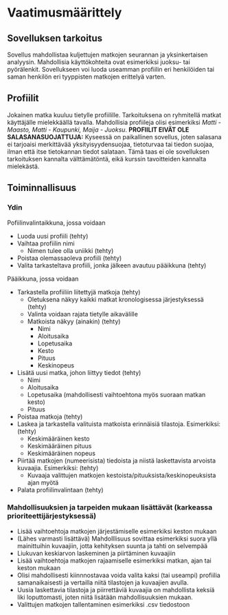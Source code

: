 # Vaatimusmäärittely

## Sovelluksen tarkoitus

Sovellus mahdollistaa kuljettujen matkojen seurannan ja yksinkertaisen analyysin. Mahdollisia käyttökohteita ovat esimerkiksi juoksu- tai pyörälenkit. Sovellukseen voi luoda useamman profiilin eri henkilöiden tai saman henkilön eri tyyppisten matkojen erittelyä varten.

## Profiilit

Jokainen matka kuuluu tietylle profiilille. Tarkoituksena on ryhmitellä matkat käyttäjälle mielekkäällä tavalla. Mahdollisia profiileja olisi esimerkiksi *Matti - Maasto, Matti - Kaupunki, Maija - Juoksu*. **PROFIILIT EIVÄT OLE SALASANASUOJATTUJA:** Kyseessä on paikallinen sovellus, joten salasana ei tarjoaisi merkittävää yksityisyydensuojaa, tietoturvaa tai tiedon suojaa, ilman että itse tietokannan tiedot salataan. Tämä taas ei ole sovelluksen tarkoituksen kannalta välttämätöntä, eikä kurssin tavoitteiden kannalta mielekästä.

## Toiminnallisuus

### Ydin

Pofiilinvalintaikkuna, jossa voidaan
 - Luoda uusi profiili (tehty)
 - Vaihtaa profiilin nimi
	 - Nimen tulee olla uniikki (tehty)
 - Poistaa olemassaoleva profiili (tehty)
 - Valita tarkasteltava profiili, jonka jälkeen avautuu pääikkuna (tehty)

Pääikkuna, jossa voidaan
 - Tarkastella profiiliin liitettyjä matkoja (tehty)
	 - Oletuksena näkyy kaikki matkat kronologisessa järjestyksessä (tehty)
    - Valinta voidaan rajata tietylle aikavälille
	 - Matkoista näkyy (ainakin) (tehty)
		 - Nimi
		 - Aloitusaika
		 - Lopetusaika
		 - Kesto
		 - Pituus
		 - Keskinopeus
 - Lisätä uusi matka, johon liittyy tiedot (tehty)
	 - Nimi
	 - Aloitusaika
	 - Lopetusaika (mahdollisesti vaihtoehtona myös suoraan matkan kesto)
	 - Pituus
 - Poistaa matkoja (tehty)
 - Laskea ja tarkastella valituista matkoista erinnäisiä tilastoja. Esimerkiksi: (tehty)
	 - Keskimääräinen kesto
	 - Keskimääräinen pituus
	 - Keskimääräinen nopeus
 - Piirtää matkojen (numeerisista) tiedoista ja niistä laskettavista arvoista kuvaajia. Esimerkiksi: (tehty)
	 - Kuvaaja valittujen matkojen kestoista/pituuksista/keskinopeuksista ajan myötä
 - Palata profiilinvalintaan (tehty)

### Mahdollisuuksien ja tarpeiden mukaan lisättävät (karkeassa prioriteettijärjestyksessä)

 - Lisää vaihtoehtoja matkojen järjestämiselle esimerkiksi keston mukaan
 - (Lähes varmasti lisättävä) Mahdolllisuus sovittaa esimerkiksi suora yllä mainittuihin kuvaajiin, jotta kehityksen suunta ja tahti on selvempää
 - Liukuvan keskiarvon laskeminen ja piirtäminen kuvaajiin
 - Lisää vaihtoehtoja matkojen rajaamiselle esimerkiksi matkan, ajan tai keston mukaan
 - Olisi mahdollisesti kiinnnostavaa voida valita kaksi (tai useampi) profiilia samanaikaisesti ja vertailla niitä tilastojen ja kuvaajien avulla.
 - Uusia laskettavia tilastoja ja piirrettäviä kuvaajia on mahdollista keksiä liki loputtomasti, joten niitä lisätään mahdollisuuksien mukaan.
 - Valittujen matkojen tallentaminen esimerkiksi .csv tiedostoon
